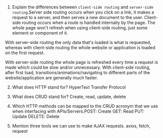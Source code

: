 1.  Explain the differences between `client-side routing` and `server-side routing`.Server side routing occurs when you click on a link, it makes a request to a server, and then serves a new document to the user. Client-side routing occurs when a route is handled internally by the page. The whole page won't refresh when using client-side routing, just some element or component of it.

With server-side routing the only data that's loaded is what is requested, whereas with client-side routing the whole website or application is loaded on the first request.

With server-side routing the whole page is refreshed every time a request is made which could be slow and/or unnecessary. With client-side routing, after first load, transitions/animations/navigating to different parts of the website/application are generally much faster.

2.  What does HTTP stand for? HyperText Transfer Protocol

3.  What does CRUD stand for? Create, read, update, delete

4.  Which HTTP methods can be mapped to the CRUD acronym that we use when interfacing with APIs/Servers.POST: Create GET: Read PUT: Update DELETE: Delete

5.  Mention three tools we can use to make AJAX requests.  axios, fetch, request